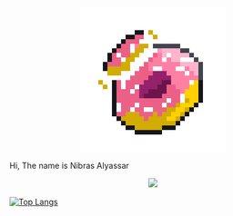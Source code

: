 <img style="margin: 0 auto; display:  block" src="https://github.com/dev4ult/dev4ult/blob/main/animatedDonut2.gif" />

Hi, The name is Nibras Alyassar

<p align="center">
  <a href="https://skillicons.dev">
    <img src="https://skillicons.dev/icons?i=git,kubernetes,docker,c,vim" />
  </a>
</p>

[![Top Langs](https://github-readme-stats.vercel.app/api/top-langs/?username=dev4ult&layout=compact)](https://github.com/dev4ult/github-readme-stats)
